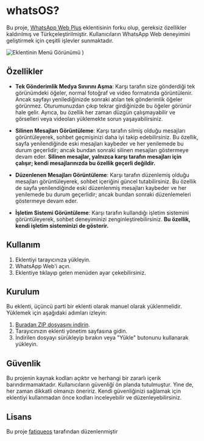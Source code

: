 # whatsOS? 

Bu proje, [WhatsApp Web Plus](https://github.com/Schwartzblat/WhatsApp-Web-Plus) eklentisinin forku olup, gereksiz özellikler kaldırılmış ve Türkçeleştirilmiştir. Kullanıcıların WhatsApp Web deneyimini geliştirmek için çeşitli işlevler sunmaktadır.

![Eklentinin Menü Görünümü](https://autumn.revolt.chat/attachments/G7E8DpgLsTQ3MpqtXqBYBdNlKM6U_13UKMNJ3wgCaW/image.png)
)

## Özellikler

- **Tek Gönderimlik Medya Sınırını Aşma**: Karşı tarafın size gönderdiği tek görünümdeki öğeler, normal fotoğraf ve video formatında görüntülenir. Ancak sayfayı yenilediğinizde sonraki atılan tek gönderimlik öğeler görünmez. Oturumunuzdan çıkıp tekrar girdiğinizde bu öğeler görünür hale gelir. Ayrıca, bu özellik her zaman düzgün çalışmayabilir ve görselleri veya videoları yüklemekte sorun yaşayabilirsiniz.
  
- **Silinen Mesajları Görüntüleme**: Karşı tarafın silmiş olduğu mesajları görüntüleyerek, sohbet geçmişinizi daha iyi takip edebilirsiniz. Bu özellik, sayfa yenilendiğinde eski mesajları kaybeder ve her yenilemede bu durum geçerlidir; ancak bundan sonraki silinen mesajları göstermeye devam eder. **Silinen mesajlar, yalnızca karşı tarafın mesajları için çalışır; kendi mesajlarınızda bu özellik geçerli değildir.**

- **Düzenlenen Mesajları Görüntüleme**: Karşı tarafın düzenlemiş olduğu mesajları görüntüleyerek, sohbet içeriğini güncel tutabilirsiniz. Bu özellik de sayfa yenilendiğinde eski düzenlenmiş mesajları kaybeder ve her yenilemede bu durum geçerlidir; ancak bundan sonraki düzenlemeleri göstermeye devam eder.

- **İşletim Sistemi Görüntüleme**: Karşı tarafın kullandığı işletim sistemini görüntüleyerek, sohbet deneyiminizi zenginleştirebilirsiniz. **Bu özellik, kendi işletim sisteminizi de gösterir.**

## Kullanım

1. Eklentiyi tarayıcınıza yükleyin.
2. WhatsApp Web'i açın.
3. Eklentiye tıklayıp gelen menüden ayar çekebilirsiniz.

## Kurulum

Bu eklenti, üçüncü parti bir eklenti olarak manuel olarak yüklenmelidir. Yüklemek için aşağıdaki adımları izleyin:

1. [Buradan ZIP dosyasını indirin](https://files.catbox.moe/kn7jun.zip).
2. Tarayıcınızın eklenti yönetim sayfasına gidin.
3. İndirilen dosyayı sürükleyip bırakın veya "Yükle" butonunu kullanarak yükleyin.

## Güvenlik

Bu projenin kaynak kodları açıktır ve herhangi bir zararlı içerik barındırmamaktadır. Kullanıcıların güvenliği ön planda tutulmuştur. Yine de, her zaman dikkatli olmanızı öneririz. Kendi güvenliğinizi sağlamak için eklentiyi kullanmadan önce kodları inceleyebilir ve düzenleyebilirsiniz.

## Lisans

Bu proje [fatiqueos](https://t.me/fatiqueos) tarafından düzenlenmiştir
